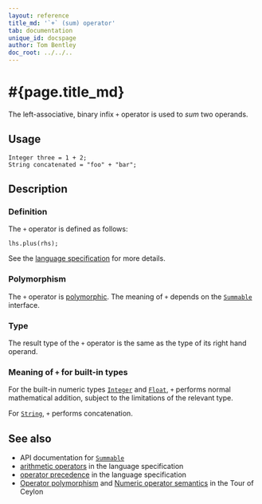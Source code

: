 ```yaml
---
layout: reference
title_md: '`+` (sum) operator'
tab: documentation
unique_id: docspage
author: Tom Bentley
doc_root: ../../..
---
```


# #{page.title_md}

The left-associative, binary infix `+` operator is used to *sum* two operands.

## Usage 

<!-- try: -->
    Integer three = 1 + 2;
    String concatenated = "foo" + "bar";

## Description

### Definition

The `+` operator is defined as follows:

<!-- check:none -->
<!-- try: -->
    lhs.plus(rhs);

See the [language specification](#{site.urls.spec_current}#arithmetic) for more details.

### Polymorphism

The `+` operator is [polymorphic](#{page.doc_root}/reference/operator/operator-polymorphism). 
The meaning of `+` depends on the 
[`Summable`](#{site.urls.apidoc_current}/Summable.type.html) interface.

### Type

The result type of the `+` operator is the same as the type of its right hand operand.

### Meaning of `+` for built-in types

For the built-in numeric types [`Integer`](#{site.urls.apidoc_current}/Integer.type.html) and
[`Float`](#{site.urls.apidoc_current}/Float.type.html),
`+` performs normal mathematical addition, subject to the limitations
of the relevant type.

For [`String`](#{site.urls.apidoc_current}/String.type.html), `+` performs concatenation.


## See also

* API documentation for [`Summable`](#{site.urls.apidoc_current}/Summable.type.html)
* [arithmetic operators](#{site.urls.spec_current}#arithmetic) in the 
  language specification
* [operator precedence](#{site.urls.spec_current}#operatorprecedence) in the 
  language specification
* [Operator polymorphism](#{page.doc_root}/tour/language-module/#operator_polymorphism) 
  and 
  [Numeric operator semantics](#{page.doc_root}/tour/language-module/#numeric_operator_semantics) 
  in the Tour of Ceylon
